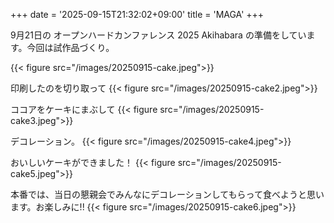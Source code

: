 +++
date = '2025-09-15T21:32:02+09:00'
title = 'MAGA'
+++

9月21日の オープンハードカンファレンス 2025 Akihabara の準備をしています。今回は試作品づくり。

{{< figure src="/images/20250915-cake.jpeg">}}
<!--more-->

印刷したのを切り取って
{{< figure src="/images/20250915-cake2.jpeg">}}

ココアをケーキにまぶして
{{< figure src="/images/20250915-cake3.jpeg">}}

デコレーション。
{{< figure src="/images/20250915-cake4.jpeg">}}

おいしいケーキができました！
{{< figure src="/images/20250915-cake5.jpeg">}}

本番では、当日の懇親会でみんなにデコレーションしてもらって食べようと思います。お楽しみに!!
{{< figure src="/images/20250915-cake6.jpeg">}}

